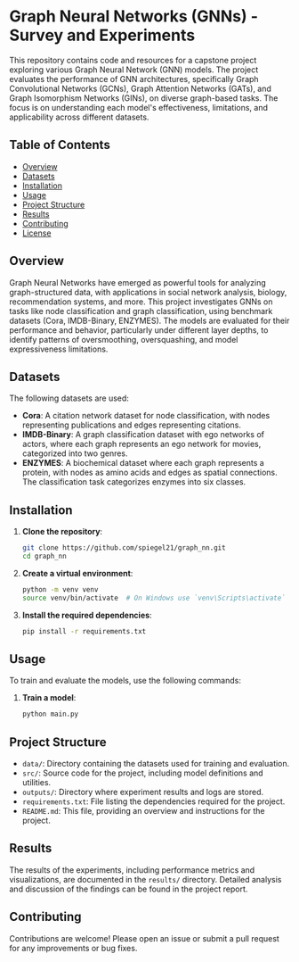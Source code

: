 # Graph Neural Networks (GNNs) - Survey and Experiments

This repository contains code and resources for a capstone project exploring various Graph Neural Network (GNN) models. The project evaluates the performance of GNN architectures, specifically Graph Convolutional Networks (GCNs), Graph Attention Networks (GATs), and Graph Isomorphism Networks (GINs), on diverse graph-based tasks. The focus is on understanding each model's effectiveness, limitations, and applicability across different datasets.

## Table of Contents

- [Overview](#overview)
- [Datasets](#datasets)
- [Installation](#installation)
- [Usage](#usage)
- [Project Structure](#project-structure)
- [Results](#results)
- [Contributing](#contributing)
- [License](#license)

## Overview

Graph Neural Networks have emerged as powerful tools for analyzing graph-structured data, with applications in social network analysis, biology, recommendation systems, and more. This project investigates GNNs on tasks like node classification and graph classification, using benchmark datasets (Cora, IMDB-Binary, ENZYMES). The models are evaluated for their performance and behavior, particularly under different layer depths, to identify patterns of oversmoothing, oversquashing, and model expressiveness limitations.

## Datasets

The following datasets are used:
- **Cora**: A citation network dataset for node classification, with nodes representing publications and edges representing citations.
- **IMDB-Binary**: A graph classification dataset with ego networks of actors, where each graph represents an ego network for movies, categorized into two genres.
- **ENZYMES**: A biochemical dataset where each graph represents a protein, with nodes as amino acids and edges as spatial connections. The classification task categorizes enzymes into six classes.

## Installation

1. **Clone the repository**:
   ```bash
   git clone https://github.com/spiegel21/graph_nn.git
   cd graph_nn

2. **Create a virtual environment**:
    ```bash
    python -m venv venv
    source venv/bin/activate  # On Windows use `venv\Scripts\activate`
    ```

3. **Install the required dependencies**:
    ```bash
    pip install -r requirements.txt
    ```

## Usage

To train and evaluate the models, use the following commands:

1. **Train a model**:
    ```bash
    python main.py
    ```

## Project Structure

- `data/`: Directory containing the datasets used for training and evaluation.
- `src/`: Source code for the project, including model definitions and utilities.
- `outputs/`: Directory where experiment results and logs are stored.
- `requirements.txt`: File listing the dependencies required for the project.
- `README.md`: This file, providing an overview and instructions for the project.

## Results

The results of the experiments, including performance metrics and visualizations, are documented in the `results/` directory. Detailed analysis and discussion of the findings can be found in the project report.

## Contributing

Contributions are welcome! Please open an issue or submit a pull request for any improvements or bug fixes.
